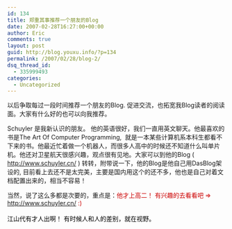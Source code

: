 ```yaml
---
id: 134
title: 郑重其事推荐一个朋友的Blog
date: 2007-02-28T16:27:00+00:00
author: Eric
comments: true
layout: post
guid: http://blog.youxu.info/?p=134
permalink: /2007/02/28/blog-2/
dsq_thread_id:
  - 335999493
categories:
  - Uncategorized
---
```

以后争取每过一段时间推荐一个朋友的Blog. 促进交流，也拓宽我Blog读者的阅读面。大家有什么好的也可以向我推荐。

Schuyler 是我新认识的朋友。 他的英语很好，我们一直用英文聊天。他最喜欢的书是The Art Of Computer Programming,  就是一本某些计算机系本科生都看不下来的书。他最近忙着做一个机器人，而很多人高中的时候还不知道什么叫单片机。他还对卫星航天很感兴趣，观点很有见地。大家可以到他的Blog ( <http://www.schuyler.cn/> ) 转转，附带说一下，他的Blog是他自己用DasBlog架设的, 目前看上去还不是太完美，主要是国内用这个的还不多，他也是自己对着文档配置出来的，相当不容易！

当然，说了这么多都是次要的，重点是：<span style="color: #cc0000">他才上高二！ 有兴趣的去看看吧 => <a href="http://www.schuyler.cn/">http://www.schuyler.cn/</a> :)<br /> <br style="color: #000000" /></span><span style="color: #000000">江山代有才人出啊！ 有时候人和人的差别，就在视野。</span>